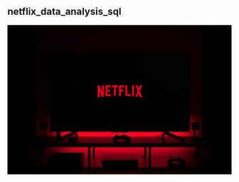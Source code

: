 ## netflix_data_analysis_sql
![netflix_data_analysis_sql](https://github.com/SunilKhandale/netflix_data_analysis_sql/blob/main/netflix_image.jpeg)
